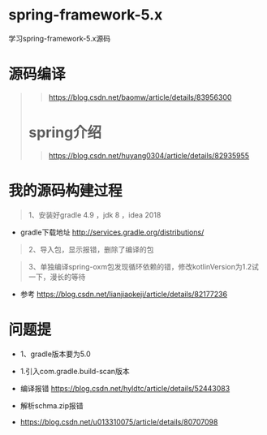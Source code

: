 # spring-framework-5.x

学习spring-framework-5.x源码

# 源码编译

> > https://blog.csdn.net/baomw/article/details/83956300
>
> # spring介绍
>
> > https://blog.csdn.net/huyang0304/article/details/82935955
> >
> >

# 我的源码构建过程
> 1、安装好gradle 4.9 ，jdk 8 ，idea 2018
* gradle下载地址 http://services.gradle.org/distributions/

> 2、导入包，显示报错，删除了编译的包

> 3、单独编译spring-oxm包发现循环依赖的错，修改kotlinVersion为1.2试一下，漫长的等待
* 参考 https://blog.csdn.net/lianjiaokeji/article/details/82177236
 
# 问题提

* 1、gradle版本要为5.0
* 1.引入com.gradle.build-scan版本

* 编译报错 https://blog.csdn.net/hyldtc/article/details/52443083
* 解析schma.zip报错

* https://blog.csdn.net/u013310075/article/details/80707098